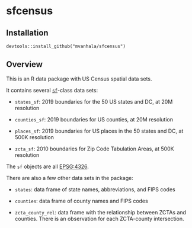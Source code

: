# sfcensus

## Installation

```
devtools::install_github("mvanhala/sfcensus")
```

## Overview

This is an R data package with US Census spatial data sets.

It contains several [`sf`](https://github.com/r-spatial/sf)-class data sets:

* `states_sf`: 2019 boundaries for the 50 US states and DC, at 20M resolution

* `counties_sf`: 2019 boundaries for US counties, at 20M resolution

* `places_sf`: 2019 boundaries for US places in the 50 states and DC, at 500K resolution

* `zcta_sf`: 2010 boundaries for Zip Code Tabulation Areas, at 500K resolution

The `sf` objects are all [EPSG:4326](https://epsg.io/4326).

There are also a few other data sets in the package:

* `states`: data frame of state names, abbreviations, and FIPS codes

* `counties`: data frame of county names and FIPS codes

* `zcta_county_rel`: data frame with the relationship between ZCTAs and counties. There is an
observation for each ZCTA-county intersection.


